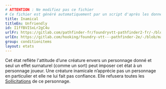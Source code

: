 ```yaml
---
# ATTENTION : Ne modifiez pas ce fichier
# Ce fichier est généré automatiquement par un script d'après les données du module Foundry VTT officiel et de sa traduction
title: Inamical
titleEn: Unfriendly
id: I1ffBVISxLr2gC4u
urlFr: https://gitlab.com/pathfinder-fr/foundryvtt-pathfinder2-fr/-/blob/master/data/conditionitems/I1ffBVISxLr2gC4u.htm
urlEn: https://gitlab.com/hooking/foundry-vtt---pathfinder-2e/-/blob/master/packs/data/conditionitems.db/unfriendly.json
group: conditionitems
layout: etats
---
```

Cet état reflète l'attitude d’une créature envers un personnage donné et seul un effet surnaturel (comme un sort) peut imposer cet état à un personnage joueur. Une créature inamicale n’apprécie pas un personnage en particulier et elle ne lui fait pas confiance. Elle refusera toutes les [Sollicitations](../actions/solliciter.md) de ce personnage.



